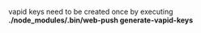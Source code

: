 vapid keys need to be created once by executing **./node_modules/.bin/web-push generate-vapid-keys**
